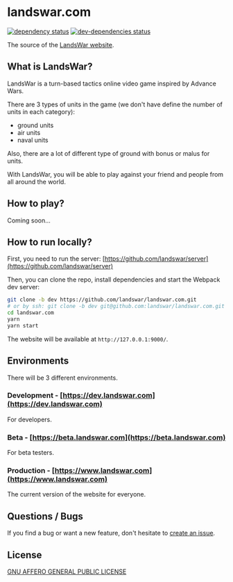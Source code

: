 # landswar.com

[![dependency status](https://david-dm.org/landswar/landswar.com.svg)](https://david-dm.org/landswar/landswar.comgame)
[![dev-dependencies status](https://david-dm.org/landswar/landswar.com/dev-status.svg)](https://david-dm.org/landswar/landswar.com#info=devDependencies)

The source of the [LandsWar website](https://www.landswar.com).

## What is LandsWar?

LandsWar is a turn-based tactics online video game inspired by Advance Wars.

There are 3 types of units in the game (we don't have define the number of units in each category):

- ground units
- air units
- naval units

Also, there are a lot of different type of ground with bonus or malus for units.

With LandsWar, you will be able to play against your friend and people from all around the world.

## How to play?

Coming soon...

## How to run locally?

First, you need to run the server: [https://github.com/landswar/server](https://github.com/landswar/server)

Then, you can clone the repo, install dependencies and start the Webpack dev server:

```bash
git clone -b dev https://github.com/landswar/landswar.com.git
# or by ssh: git clone -b dev git@github.com:landswar/landswar.com.git
cd landswar.com
yarn
yarn start
```

The website will be available at ```http://127.0.0.1:9000/```.

## Environments

There will be 3 different environments.

### Development - [https://dev.landswar.com](https://dev.landswar.com)

For developers.

### Beta - [https://beta.landswar.com](https://beta.landswar.com)

For beta testers.

### Production - [https://www.landswar.com](https://www.landswar.com)

The current version of the website for everyone.

## Questions / Bugs

If you find a bug or want a new feature, don't hesitate to [create an issue](https://github.com/landswar/landswar.com/issues).

## License

[GNU AFFERO GENERAL PUBLIC LICENSE](LICENSE)